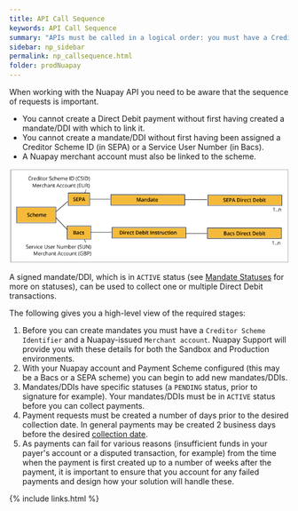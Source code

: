 ```yaml
---
title: API Call Sequence
keywords: API Call Sequence
summary: "APIs must be called in a logical order: you must have a Creditor Scheme ID (in SEPA) or a Service User Number (in Bacs) before you create a mandate/DDI. You cannot create a payment without first creating a mandate/DDI. "
sidebar: np_sidebar
permalink: np_callsequence.html
folder: prodNuapay
---
```


When working with the Nuapay API you need to be aware that the sequence of requests is important. 

* You cannot create a Direct Debit payment without first having created a mandate/DDI with which to link it. 
* You cannot create a mandate/DDI without first having been assigned a Creditor Scheme ID (in SEPA) or a Service User Number (in Bacs). 
* A Nuapay merchant account must also be linked to the scheme. 

<img src="images/scheme_to_payment.png">

A signed mandate/DDI, which is in `ACTIVE` status (see [Mandate Statuses](np_mandatestatuses.html) for more on statuses), can be used to collect one or multiple Direct Debit transactions.

The following gives you a high-level view of the required stages:

1. Before you can create mandates you must have a `Creditor Scheme Identifier` and a Nuapay-issued `Merchant account`. Nuapay Support will provide you with these details for both the Sandbox and Production environments. 
1. With your Nuapay account and Payment Scheme configured (this may be a Bacs or a SEPA scheme) you can begin to add new mandates/DDIs.
1. Mandates/DDIs have specific statuses (a `PENDING` status, prior to signature for example). Your mandates/DDIs must be in `ACTIVE` status before you can collect payments.
1. Payment requests must be created a number of days prior to the desired collection date. In general payments may be created 2 business days before the desired <a href="#" data-toggle="tooltip" data-original-title="{{site.data.glossary.collection_date}}">collection date</a>.
1. As payments can fail for various reasons (insufficient funds in your payer's account or a disputed transaction, for example) from the time when the payment is first created up to a number of weeks after the payment, it is important to ensure that you account for any failed payments and design how your solution will handle these.

{% include links.html %}
